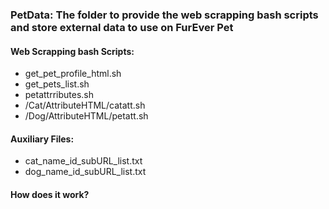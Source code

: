 ### PetData: The folder to provide the web scrapping bash scripts and store external data to use on FurEver Pet 

#### Web Scrapping bash Scripts:
  - get_pet_profile_html.sh
  - get_pets_list.sh
  - petattrributes.sh
  - /Cat/AttributeHTML/catatt.sh
  - /Dog/AttributeHTML/petatt.sh

#### Auxiliary Files:
  - cat_name_id_subURL_list.txt
  - dog_name_id_subURL_list.txt
  
#### How does it work?
